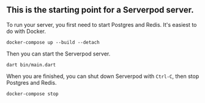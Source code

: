 ## This is the starting point for a Serverpod server.

To run your server, you first need to start Postgres and Redis. It's easiest to do with Docker.

    docker-compose up --build --detach

Then you can start the Serverpod server.

    dart bin/main.dart

When you are finished, you can shut down Serverpod with `Ctrl-C`, then stop Postgres and Redis.

    docker-compose stop
